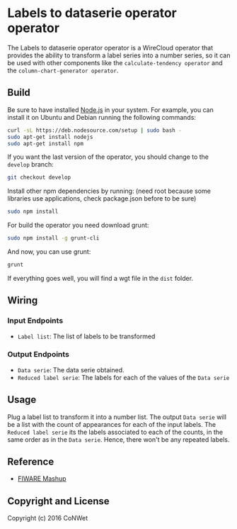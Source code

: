 Labels to dataserie operator operator
======================

The Labels to dataserie operator operator is a WireCloud operator that provides the ability to transform a label series into a number series, so it can be used with other components like the `calculate-tendency operator` and the `column-chart-generator operator`.

Build
-----

Be sure to have installed [Node.js](http://node.js) in your system. For example, you can install it on Ubuntu and Debian running the following commands:

```bash
curl -sL https://deb.nodesource.com/setup | sudo bash -
sudo apt-get install nodejs
sudo apt-get install npm
```

If you want the last version of the operator, you should change to the `develop` branch:

```bash
git checkout develop
```

Install other npm dependencies by running: (need root because some libraries use applications, check package.json before to be sure)

```bash
sudo npm install
```

For build the operator you need download grunt:

```bash
sudo npm install -g grunt-cli
```

And now, you can use grunt:

```bash
grunt
```

If everything goes well, you will find a wgt file in the `dist` folder.

## Wiring

### Input Endpoints

- `Label list`: The list of labels to be transformed

### Output Endpoints

- `Data serie`: The data serie obtained.
- `Reduced label serie`: The labels for each of the values of the `Data serie`

## Usage

Plug a label list to transform it into a number list.
The output `Data serie` will be a list with the count of appearances for each of the input labels.
The `Reduced label serie` its the labels associated to each of the counts, in the same order as in the `Data serie`. Hence, there won't be any repeated labels.

## Reference

- [FIWARE Mashup](https://mashup.lab.fiware.org/)

## Copyright and License

Copyright (c) 2016 CoNWet
